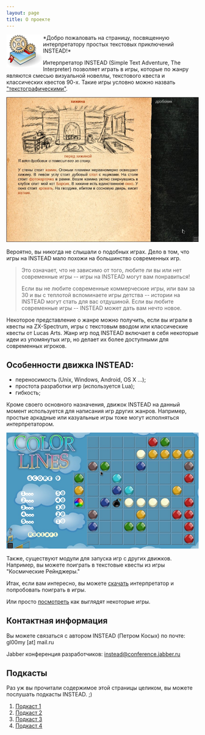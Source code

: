 ```yaml
---
layout: page
title: О проекте
---
```

<img style="float: left" src="/images/logo.png" />
*Добро пожаловать на страницу, посвященную интерпретатору простых текстовых приключений INSTEAD!*

Интерпретатор INSTEAD (Simple Text Adventure, The Interpreter) позволяет играть в игры, которые по жанру являются смесью визуальной новеллы, текстового квеста и классических квестов 90-х. Такие игры условно можно назвать ["текстографическими"][wiki].

![Возвращение квантового кота](/screenshots/cat1.jpg)

Вероятно, вы никогда не слышали о подобных играх. Дело в том, что игры на INSTEAD мало похожи на большинство современных игр. 

> Это означает, что не зависимо от того, любите ли вы или нет современные игры -- игры на INSTEAD могут вам понравиться! 
> 
> Если вы не любите современные коммерческие игры, или вам за 30 и вы с теплотой вспоминаете игры детства -- истории на INSTEAD могут стать для вас отдушиной. Если вы любите современные игры -- INSTEAD может дать вам нечто новое.

Некоторое представление о жанре можно получить, если вы играли в квесты на ZX-Spectrum, игры с текстовым вводом или классические квесты от Lucas Arts.  Жанр игр под INSTEAD включает в себя некоторые идеи из упомянутых игр, но делает их более доступными для современных игроков.

## Особенности движка INSTEAD:

* переносимость (Unix, Windows, Android, OS X ...);
* простота разработки игр (используется Lua);
* гибкость;


Кроме своего основного назначения, движок INSTEAD на данный момент используется для написания игр других жанров. Например, простые аркадные или казуальные игры тоже могут исполняться интерпретатором. 

![Шарики](/screenshots/ilines.jpg)

Также, существуют модули для запуска игр с других движков. Например, вы можете поиграть в текстовые квесты из игры "Космические Рейнджеры."

Итак, если вам интересно, вы можете [скачать](/ru/download) интерпретатор и попробовать поиграть в игры.

Или просто [посмотреть](/ru/screenshots) как выглядят некоторые игры.

## Контактная информация

Вы можете связаться с автором INSTEAD (Петром Косых) по почте: gl00my [at] mail.ru

Jabber конференция разработчиков: instead@conference.jabber.ru

[wiki]: http://ru.wikipedia.org/wiki/INSTEAD "Статья INSTEAD на Wikipedia"

## Подкасты

Раз уж вы прочитали содержимое этой страницы целиком, вы можете послушать подкасты INSTEAD. ;)

1. [Подкаст 1](/podcasts/toiletcast1.ogg)
2. [Подкаст 2](/podcasts/podcast2.ogg)
3. [Подкаст 3](/podcasts/podcast3.ogg)
4. [Подкаст 4](/podcasts/podcast_04.ogg)